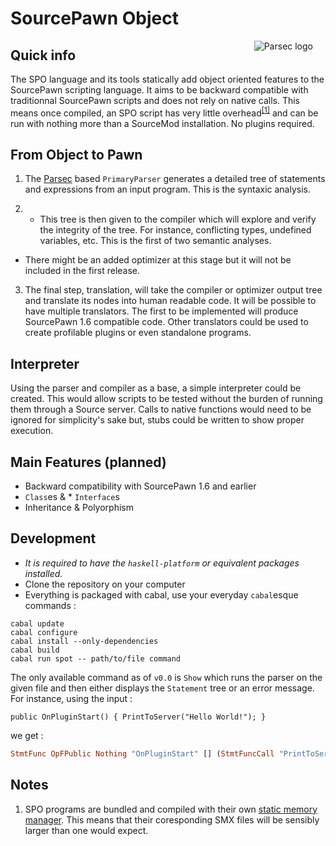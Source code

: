 SourcePawn Object 
====

<a href="http://www.cs.uu.nl/~daan/parsec.html">
 <img src="http://www.cs.uu.nl/~daan/images/parsec.gif"
      alt="Parsec logo" hspace=20 border=0
      style="float: right; border: none; padding-left: 4pt">
</a>

Quick info
----------
The SPO language and its tools statically add object oriented features to the SourcePawn scripting language. 
It aims to be backward compatible with traditionnal SourcePawn scripts and does not rely on native calls. 
This means once compiled, an SPO script has very little overhead<sup>[[1]](#note1)</sup> and can be run with nothing more than a SourceMod installation. No plugins required.

From Object to Pawn
--------------
1. The [Parsec](http://legacy.cs.uu.nl/daan/parsec.html) based `PrimaryParser` generates a detailed tree of statements and expressions from an input program. This is the syntaxic analysis.

2. * This tree is then given to the compiler which will explore and verify the integrity of the tree. For instance, conflicting types, undefined variables, etc. This is the first of two semantic analyses.
  * There might be an added optimizer at this stage but it will not be included in the first release. 

3. The final step, translation, will take the compiler or optimizer output tree and translate its nodes into human readable code. It will be possible to have multiple translators. The first to be implemented will produce SourcePawn 1.6 compatible code. Other translators could be used to create profilable plugins or even standalone programs.

Interpreter
-----------
Using the parser and compiler as a base, a simple interpreter could be created. This would allow scripts to be tested without the burden of running them through a Source server. Calls to native functions would need to be ignored for simplicity's sake but, stubs could be written to show proper execution. 

Main Features (planned)
-----------------------
* Backward compatibility with SourcePawn 1.6 and earlier
* `Class`es & * `Interface`s
* Inheritance & Polyorphism

Development
-----
* *It is required to have the `haskell-platform` or equivalent packages installed.*
* Clone the repository on your computer
* Everything is packaged with cabal, use your everyday `cabal`esque commands :
```
cabal update
cabal configure
cabal install --only-dependencies
cabal build
cabal run spot -- path/to/file command
```
   The only available command as of `v0.0` is `Show` which runs the parser on the given file and then either displays the `Statement` tree or an error message. For instance, using the input :
```SourcePawn
public OnPluginStart() { PrintToServer("Hello World!"); }
```
we get :
```Haskell
StmtFunc OpFPublic Nothing "OnPluginStart" [] (StmtFuncCall "PrintToServer" [ExprString "Hello World!"])
```


Notes
-----
1. <a name="note1"></a>SPO programs are bundled and compiled with their own [static memory manager](test/spo/core/memory.sp). This means that their coresponding SMX files will be sensibly larger than one would expect.

